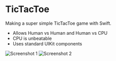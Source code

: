 TicTacToe
=========

Making a super simple TicTacToe game with Swift.
- Allows Human vs Human and Human vs CPU
- CPU is unbeatable
- Uses standard UIKit components

![Screenshot 1](http://myimg.us/images/09.21.14/45071.png)
![Screenshot 2](http://myimg.us/images/09.21.14/45070.png)
